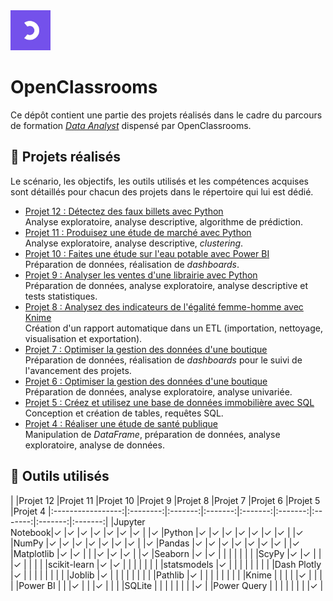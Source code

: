 <img src='./oc-logo.jpeg' width=64x />

# OpenClassrooms
Ce dépôt contient une partie des projets réalisés dans le cadre du parcours de formation *[Data Analyst](https://openclassrooms.com/fr/paths/324-data-analyst)* dispensé par OpenClassrooms.

## &#128209; Projets réalisés

Le scénario, les objectifs, les outils utilisés et les compétences acquises sont détaillés pour chacun des projets dans le répertoire qui lui est dédié.

* [Projet 12 : Détectez des faux billets avec Python](./projets/projet-12/)<br>
Analyse exploratoire, analyse descriptive, algorithme de prédiction.
* [Projet 11 : Produisez une étude de marché avec Python](./projets/projet-11/)<br>
Analyse exploratoire, analyse descriptive, *clustering*.
* [Projet 10 : Faites une étude sur l'eau potable avec Power BI](./projets/projet-10/)<br>
Préparation de données, réalisation de *dashboards*.
* [Projet 9 : Analyser les ventes d'une librairie avec Python](./projets/projet-9/)<br>
Préparation de données, analyse exploratoire, analyse descriptive et tests statistiques.
* [Projet 8 : Analysez des indicateurs de l'égalité femme-homme avec Knime](./projets/projet-8/)<br>
Création d'un rapport automatique dans un ETL (importation, nettoyage, visualisation et exportation).
* [Projet 7 : Optimiser la gestion des données d'une boutique](./projets/projet-7/)<br>
Préparation de données, réalisation de *dashboards* pour le suivi de l'avancement des projets.
* [Projet 6 : Optimiser la gestion des données d'une boutique](./projets/projet-6/)<br>
Préparation de données, analyse exploratoire, analyse univariée.
* [Projet 5 : Créez et utilisez une base de données immobilière avec SQL](./projets/projet-5/)<br>
Conception et création de tables, requêtes SQL.
* [Projet 4 : Réaliser une étude de santé publique](./projets/projet-4/)<br>
Manipulation de *DataFrame*, préparation de données, analyse exploratoire, analyse de données.


## &#128295; Outils utilisés
|                   |Projet 12 |Projet 11 |Projet 10 |Projet 9 |Projet 8 |Projet 7 |Projet 6 |Projet 5 |Projet 4
|:-----------------:|:--------:|:-------:|:-------:|:-------:|:-------:|:-------:|:-------:|:-------:|
|Jupyter<br>Notebook|&#10003;  |&#10003; |&#10003; |&#10003; |&#10003; |&#10003; |&#10003; |         |&#10003;
|Python             |&#10003;  |&#10003; |&#10003; |&#10003; |&#10003; |&#10003; |&#10003; |         |&#10003;
|NumPy              |&#10003;  |&#10003; |&#10003; |&#10003; |&#10003; |&#10003; |&#10003; |         |&#10003;
|Pandas             |&#10003;  |&#10003; |&#10003; |&#10003; |&#10003; |&#10003; |&#10003; |         |&#10003;
|Matplotlib         |&#10003;  |&#10003; |         |         |&#10003; |&#10003; |&#10003; |         |&#10003;
|Seaborn            |&#10003;  |&#10003; |         |         |         |         |         |         |
|ScyPy              |&#10003;  |&#10003; |         |         |&#10003; |         |         |         |
|scikit-learn       |&#10003;  |&#10003; |         |         |         |         |         |         |
|statsmodels        |&#10003;  |         |         |         |         |         |         |         |
|Dash Plotly        |&#10003;  |         |         |         |         |         |         |         |
|Joblib             |&#10003;  |         |         |         |         |         |         |         |
|Pathlib            |&#10003;  |         |         |         |         |         |         |         |
|Knime              |          |         |         |         |&#10003; |         |         |         |
|Power BI           |          |         |&#10003; |         |         |&#10003; |         |         |
|SQLite             |          |         |         |         |         |         |         |&#10003; |
|Power Query        |          |         |         |         |         |         |         |&#10003; |
